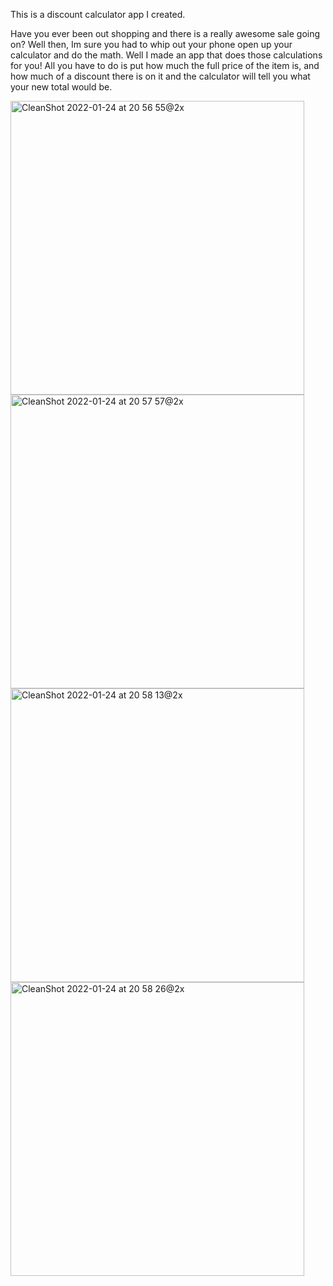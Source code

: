 This is a discount calculator app I created.

Have you ever been out shopping and there is a really awesome sale going on? Well then, Im sure you had to whip out your phone open up your calculator and do the math. Well I made an app that does those calculations for you! All you have to do is put how much the full price of the item is, and how much of a discount there is on it and the calculator will tell you what your new total would be.


<img width="470" alt="CleanShot 2022-01-24 at 20 56 55@2x" src="https://user-images.githubusercontent.com/88692767/150896697-a3244284-e133-446c-b7da-4791d9b06a9e.png"><img width="470" alt="CleanShot 2022-01-24 at 20 57 57@2x" src="https://user-images.githubusercontent.com/88692767/150896781-600971a8-426c-4b77-bce5-a4a75b5ee8cd.png">
<img width="470" alt="CleanShot 2022-01-24 at 20 58 13@2x" src="https://user-images.githubusercontent.com/88692767/150896773-028d5374-a0f7-4619-b784-694d27592375.png">
<img width="470" alt="CleanShot 2022-01-24 at 20 58 26@2x" src="https://user-images.githubusercontent.com/88692767/150896776-f9b7f42b-d985-4f8d-b4b6-9005b20e7470.png">


